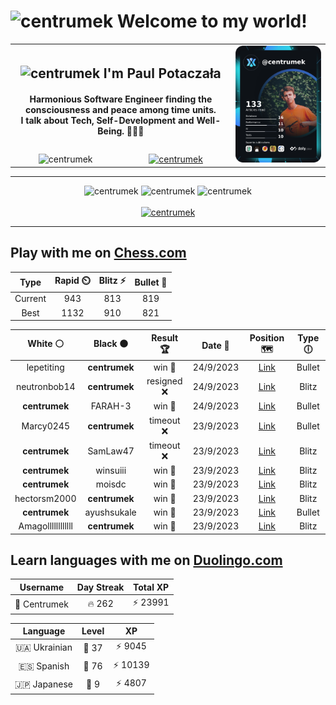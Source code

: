 <h1>
  <img
    src="https://emojis.slackmojis.com/emojis/images/1531849430/4246/blob-sunglasses.gif"
    width="30"
    alt="centrumek"
  />
  Welcome to my world!
</h1>

<table>
  <tbody>
    <tr>
      <td align="center" width="70%" colspan="2">
        <h2>
          <img
            src="https://raw.githubusercontent.com/MartinHeinz/MartinHeinz/master/wave.gif"
            width="30px"
            alt="centrumek"
          />
          I'm Paul Potaczała
        </h2>
        <h4>
          Harmonious Software Engineer finding the consciousness and peace among time units.
          <br/>
          I talk about Tech, Self-Development and Well-Being. 🌿🧘🚀
        </h4>
      </td>
      <td width="30%" rowspan="2">
        <a href="https://app.daily.dev/centrumek">
          <img
            src="./devcard.png"
            alt="centrumek"
          />
        </a>
      </td>
    </tr>
    <tr align="center">
      <td>
        <img
          src="https://komarev.com/ghpvc/?username=centrumek&label=visitors&color=0e75b6&style=flat"
          alt="centrumek"
        >
      </td>
      <td>
        <a href="https://stackoverflow.com/users/14496012/centrumek">
          <img
            src="https://stackoverflow.com/users/flair/14496012.png?theme=dark"
            alt="centrumek"
          >
        </a>
      </td>
    </tr>
  </tbody>
</table>

---
<div align="center">
  <img 
    src="https://github-readme-stats.vercel.app/api?username=centrumek&show_icons=true&count_private=true&theme=dark&hide_border=true&hide=issues,contribs&bg_color=00000000"
    alt="centrumek"
  />
  <img
    src="https://github-readme-stats.vercel.app/api/top-langs/?username=centrumek&layout=compact&hide_border=true&theme=dark&bg_color=00000000&langs_count=6&exclude_repo=air-statistic-app"
    alt="centrumek"
  />
  <img 
    src="https://github-readme-streak-stats.herokuapp.com?user=centrumek&theme=dark&hide_border=true&background=FFFFFF00"
    alt="centrumek"
  />
  <br/>
  <br/>
  <a href="https://www.buymeacoffee.com/centrumek">
    <img
      src="https://cdn.buymeacoffee.com/buttons/v2/default-orange.png"
      height="50"
      width="210"
      alt="centrumek"
    />
  </a>
</div>

---

## Play with me on [Chess.com](https://www.chess.com/member/centrumek)

<div align="center">
<!--START_SECTION:chessStats-->
<!-- Automatically generated with https://github.com/Balastrong/chess-stats-action -->

| Type | Rapid ⏲️ | Blitz ⚡ | Bullet 🔫 |
|:---:|:---:|:---:|:---:|
| Current | 943 | 813 | 819 |
| Best | 1132 | 910 | 821 |

| White ⚪ | Black ⚫ | Result 🏆 | Date 📅 | Position 🗺️ | Type 🕕 |
|:---:|:---:|:---:|:---:|:---:|:---:|
| lepetiting | **centrumek** | win 🥇 | 24/9/2023 | <a href="http://www.ee.unb.ca/cgi-bin/tervo/fen.pl?select=8/8/4k3/p3p2p/3r3p/8/6PK/1R6 w - -">Link</a> | Bullet |
| neutronbob14 | **centrumek** | resigned ❌ | 24/9/2023 | <a href="http://www.ee.unb.ca/cgi-bin/tervo/fen.pl?select=7Q/4k3/8/5P2/6K1/6P1/8/8 b - -">Link</a> | Blitz |
| **centrumek** | FARAH-3 | win 🥇 | 24/9/2023 | <a href="http://www.ee.unb.ca/cgi-bin/tervo/fen.pl?select=2B5/N6p/3R1k2/2p1p1b1/4P1p1/PP4P1/2P5/5K2 b - -">Link</a> | Bullet |
| Marcy0245 | **centrumek** | timeout ❌ | 23/9/2023 | <a href="http://www.ee.unb.ca/cgi-bin/tervo/fen.pl?select=8/8/2P2p2/4p3/5k1p/5Pr1/PP5K/5R2 b - -">Link</a> | Bullet |
| **centrumek** | SamLaw47 | timeout ❌ | 23/9/2023 | <a href="http://www.ee.unb.ca/cgi-bin/tervo/fen.pl?select=8/8/8/6p1/8/5K1k/8/8 w - -">Link</a> | Blitz |
| **centrumek** | winsuiii | win 🥇 | 23/9/2023 | <a href="http://www.ee.unb.ca/cgi-bin/tervo/fen.pl?select=8/6p1/R7/5k1p/8/8/8/2B3K1 b - -">Link</a> | Blitz |
| **centrumek** | moisdc | win 🥇 | 23/9/2023 | <a href="http://www.ee.unb.ca/cgi-bin/tervo/fen.pl?select=2r3rk/2p5/1p1p3R/3Pp3/1B3pR1/P4n1P/1PB5/2K5 b - -">Link</a> | Blitz |
| hectorsm2000 | **centrumek** | win 🥇 | 23/9/2023 | <a href="http://www.ee.unb.ca/cgi-bin/tervo/fen.pl?select=2k5/pp1n3r/2p4p/6p1/3P2P1/b2qr1B1/3K2BP/3R2N1 w - -">Link</a> | Blitz |
| **centrumek** | ayushsukale | win 🥇 | 23/9/2023 | <a href="http://www.ee.unb.ca/cgi-bin/tervo/fen.pl?select=5r1k/1p5p/1b3qp1/pP1Q4/8/4P3/2P2PPP/R4RK1 b - -">Link</a> | Bullet |
| Amagollllllllllll | **centrumek** | win 🥇 | 23/9/2023 | <a href="http://www.ee.unb.ca/cgi-bin/tervo/fen.pl?select=2r5/8/k5pR/5p2/P7/4P3/5PPP/3q2K1 w - -">Link</a> | Blitz |

<!--END_SECTION:chessStats-->
</div>

## Learn languages with me on [Duolingo.com](https://www.duolingo.com/profile/Centrumek)

<div align="center">
<!--START_SECTION:duolingoStats-->
<!-- Automatically generated with https://github.com/centrumek/duolingo-readme-stats-->

| Username | Day Streak | Total XP |
|:---:|:---:|:---:|
| 👤 Centrumek | 🔥 262 | ⚡ 23991 |

| Language | Level | XP |
|:---:|:---:|:---:|
| 🇺🇦 Ukrainian | 👑 37 | ⚡ 9045 |
| 🇪🇸 Spanish | 👑 76 | ⚡ 10139 |
| 🇯🇵 Japanese | 👑 9 | ⚡ 4807 |

<!--END_SECTION:duolingoStats-->
</div>
<!--
**centrumek/centrumek** is a ✨ _special_ ✨ repository because its `README.md` (this file) appears on your GitHub profile.

Here are some ideas to get you started:

- 🔭 I’m currently working on ...
- 🌱 I’m currently learning ...
- 👯 I’m looking to collaborate on ...
- 🤔 I’m looking for help with ...
- 💬 Ask me about ...
- 📫 How to reach me: ...
- 😄 Pronouns: ...
- ⚡ Fun fact: ...
-->
